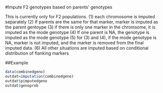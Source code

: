 #Impute F2 genotypes based on parents' genotypes

This is currently only for F2 populations.
     (1) each chromosome is imputed separately
     (2) If parents are the same for that marker, marker is imputed as the parent gentoype
     (3) if there is only one marker in the chromsome, it is imputed as the mode genotype
     (4) If one parent is NA, the genotype is imputed as the mode genotype
     (5) for (3) and (4), if the mode genotype is NA, marker is not imputed, and the marker is removed from the final imputed data.
     (6) All other situations are imputed based on conditional distribution of flanking markers


##Example
```R
data(combinedgeno)
outdat=imputation(combinedgeno)
outdat$pimputedgeno
outdat$genoprob
```
